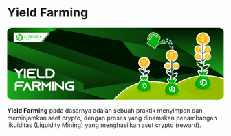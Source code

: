 # Yield Farming

![](../../.gitbook/assets/5.-yield-farming%20%281%29.svg)

**Yield Farming** pada dasarnya adalah sebuah praktik menyimpan dan meminjamkan aset crypto, dengan proses yang dinamakan penambangan likuiditas \(Liquidity Mining\) yang menghasilkan aset crypto \(reward\).


